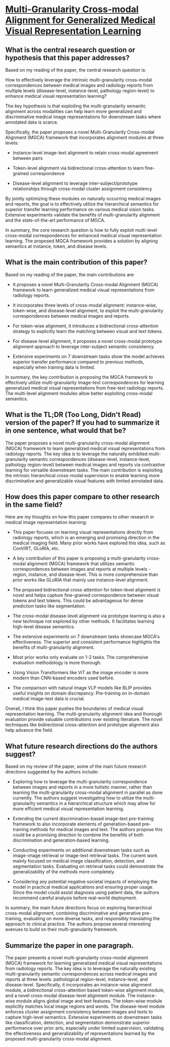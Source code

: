 # [Multi-Granularity Cross-modal Alignment for Generalized Medical Visual   Representation Learning](https://arxiv.org/abs/2210.06044)

## What is the central research question or hypothesis that this paper addresses?

 Based on my reading of the paper, the central research question is: 

How to effectively leverage the intrinsic multi-granularity cross-modal correspondences between medical images and radiology reports from multiple levels (disease-level, instance-level, pathology region-level) to enhance medical visual representation learning?

The key hypothesis is that exploiting the multi-granularity semantic alignment across modalities can help learn more generalized and discriminative medical image representations for downstream tasks where annotated data is scarce.

Specifically, the paper proposes a novel Multi-Granularity Cross-modal Alignment (MGCA) framework that incorporates alignment modules at three levels:

- Instance-level image-text alignment to retain cross-modal agreement between pairs

- Token-level alignment via bidirectional cross-attention to learn fine-grained correspondence 

- Disease-level alignment to leverage inter-subject/prototype relationships through cross-modal cluster assignment consistency

By jointly optimizing these modules on naturally occurring medical images and reports, the goal is to effectively utilize the hierarchical semantics for superior transfer learning performance on various medical vision tasks. Extensive experiments validate the benefits of multi-granularity alignment and the state-of-the-art performance of MGCA.

In summary, the core research question is how to fully exploit multi-level cross-modal correspondences for enhanced medical visual representation learning. The proposed MGCA framework provides a solution by aligning semantics at instance, token, and disease levels.


## What is the main contribution of this paper?

 Based on my reading of the paper, the main contributions are:

- It proposes a novel Multi-Granularity Cross-modal Alignment (MGCA) framework to learn generalized medical visual representations from radiology reports. 

- It incorporates three levels of cross-modal alignment: instance-wise, token-wise, and disease-level alignment, to exploit the multi-granularity correspondences between medical images and reports.

- For token-wise alignment, it introduces a bidirectional cross-attention strategy to explicitly learn the matching between visual and text tokens. 

- For disease-level alignment, it proposes a novel cross-modal prototype alignment approach to leverage inter-subject semantic consistency.

- Extensive experiments on 7 downstream tasks show the model achieves superior transfer performance compared to previous methods, especially when training data is limited.

In summary, the key contribution is proposing the MGCA framework to effectively utilize multi-granularity image-text correspondences for learning generalized medical visual representations from free-text radiology reports. The multi-level alignment modules allow better exploiting cross-modal semantics.


## What is the TL;DR (Too Long, Didn't Read) version of the paper? If you had to summarize it in one sentence, what would that be?

 The paper proposes a novel multi-granularity cross-modal alignment (MGCA) framework to learn generalized medical visual representations from radiology reports. The key idea is to leverage the naturally exhibited multi-granularity semantic correspondences (disease-level, instance-level, pathology region-level) between medical images and reports via contrastive learning for versatile downstream tasks. The main contribution is exploiting the intrinsic hierarchical cross-modal supervision to enable learning more discriminative and generalizable visual features with limited annotated data.


## How does this paper compare to other research in the same field?

 Here are my thoughts on how this paper compares to other research in medical image representation learning:

- This paper focuses on learning visual representations directly from radiology reports, which is an emerging and promising direction in the medical imaging field. Many prior works have explored this idea, such as ConVIRT, GLoRIA, etc. 

- A key contribution of this paper is proposing a multi-granularity cross-modal alignment (MGCA) framework that utilizes semantic correspondences between images and reports at multiple levels - region, instance, and disease-level. This is more comprehensive than prior works like GLoRIA that mainly use instance-level alignment.

- The proposed bidirectional cross-attention for token-level alignment is novel and helps capture fine-grained correspondence between visual tokens and text tokens. This could be advantageous for dense prediction tasks like segmentation.

- The cross-modal disease-level alignment via prototype learning is also a new technique not explored by other methods. It facilitates learning high-level disease semantics.

- The extensive experiments on 7 downstream tasks showcase MGCA's effectiveness. The superior and consistent performance highlights the benefits of multi-granularity alignment.

- Most prior works only evaluate on 1-2 tasks. The comprehensive evaluation methodology is more thorough.

- Using Vision Transformers like ViT as the image encoder is more modern than CNN-based encoders used before. 

- The comparison with natural image VLP models like BLIP provides useful insights on domain discrepancy. Pre-training on in-domain medical image-text data is crucial.

Overall, I think this paper pushes the boundaries of medical visual representation learning. The multi-granularity alignment idea and thorough evaluation provide valuable contributions over existing literature. The novel techniques like bidirectional cross-attention and prototype alignment also help advance the field.


## What future research directions do the authors suggest?

 Based on my review of the paper, some of the main future research directions suggested by the authors include:

- Exploring how to leverage the multi-granularity correspondence between images and reports in a more holistic manner, rather than learning the multi-granularity cross-modal alignment in parallel as done currently. The authors suggest investigating how to utilize the multi-granularity semantics in a hierarchical structure which may allow for more efficient medical visual representation learning.

- Extending the current discrimination-based image-text pre-training framework to also incorporate elements of generation-based pre-training methods for medical images and text. The authors propose this could be a promising direction to combine the benefits of both discrimination and generation-based learning.

- Conducting experiments on additional downstream tasks such as image-image retrieval or image-text retrieval tasks. The current work mainly focused on medical image classification, detection, and segmentation tasks. Evaluating on retrieval tasks could demonstrate the generalizability of the methods more completely.

- Considering any potential negative societal impacts of employing the model in practical medical applications and ensuring proper usage. Since the model could assist diagnosis using patient data, the authors recommend careful analysis before real-world deployment.

In summary, the main future directions focus on exploring hierarchical cross-modal alignment, combining discriminative and generative pre-training, evaluating on more diverse tasks, and responsibly translating the approach to clinical practice. The authors propose several interesting avenues to build on their multi-granularity framework.


## Summarize the paper in one paragraph.

 The paper presents a novel multi-granularity cross-modal alignment (MGCA) framework for learning generalized medical visual representations from radiology reports. The key idea is to leverage the naturally existing multi-granularity semantic correspondences across medical images and reports at three levels: pathological region-level, instance-level, and disease-level. Specifically, it incorporates an instance-wise alignment module, a bidirectional cross-attention based token-wise alignment module, and a novel cross-modal disease-level alignment module. The instance-wise module aligns global image and text features. The token-wise module explicitly matches local image regions and words. The disease-level module enforces cluster assignment consistency between images and texts to capture high-level semantics. Extensive experiments on downstream tasks like classification, detection, and segmentation demonstrate superior performance over prior arts, especially under limited supervision, validating the effectiveness and generalizability of representations learned by the proposed multi-granularity cross-modal alignment.
